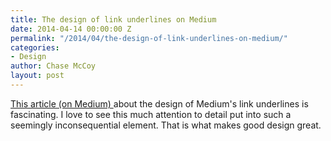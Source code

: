 ```yaml
---
title: The design of link underlines on Medium
date: 2014-04-14 00:00:00 Z
permalink: "/2014/04/the-design-of-link-underlines-on-medium/"
categories:
- Design
author: Chase McCoy
layout: post
---
```


[This article (on Medium) ][1] about the design of Medium's link underlines is fascinating. I love to see this much attention to detail put into such a seemingly inconsequential element. That is what makes good design great.

 [1]: https://medium.com/p/7c03a9274f9